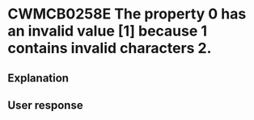# CWMCB0258E The property 0 has an invalid value [1] because 1 contains invalid characters 2.

## Explanation

## User response
